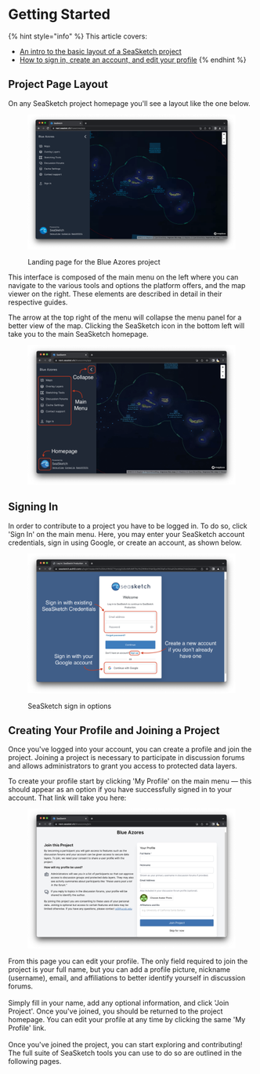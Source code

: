 # Getting Started



{% hint style="info" %}
This article covers:

* [An intro to the basic layout of a SeaSketch project](getting-started.md#basic-page-layout)
* [How to sign in, create an account, and edit your profile](getting-started.md#signing-in)
{% endhint %}

## Project Page Layout

On any SeaSketch project homepage you'll see a layout like the one below.

<figure><img src="../.gitbook/assets/Screenshot 2023-02-27 at 4.24.32 PM.png" alt=""><figcaption><p>Landing page for the Blue Azores project</p></figcaption></figure>

This interface is composed of the main menu on the left where you can navigate to the various tools and options the platform offers, and the map viewer on the right. These elements are described in detail in their respective guides.&#x20;

The arrow at the top right of the menu will collapse the menu panel for a better view of the map. Clicking the SeaSketch icon in the bottom left will take you to the main SeaSketch homepage.

<figure><img src="../.gitbook/assets/Screenshot 2023-02-28 at 1.59.11 PM.png" alt=""><figcaption></figcaption></figure>

## Signing In

In order to contribute to a project you have to be logged in. To do so, click 'Sign In' on the main menu.  Here, you may enter your SeaSketch account credentials, sign in using Google, or create an account, as shown below.

<figure><img src="../.gitbook/assets/Screenshot 2023-02-28 at 10.14.03 AM (1).png" alt=""><figcaption><p>SeaSketch sign in options</p></figcaption></figure>

## Creating Your Profile and Joining a Project

Once you've logged into your account, you can create a profile and join the project. Joining a project is necessary to participate in discussion forums and allows administrators to grant you access to protected data layers.

To create your profile start by clicking 'My Profile' on the main menu — this should appear as an option if you have successfully signed in to your account. That link will take you here:

<figure><img src="../.gitbook/assets/Screenshot 2023-02-28 at 10.39.19 AM.png" alt=""><figcaption></figcaption></figure>

From this page you can edit your profile. The only field required to join the project is your full name, but you can add a profile picture, nickname (username), email, and affiliations to better identify yourself in discussion forums.\
\
Simply fill in your name, add any optional information, and click 'Join Project'. Once you've joined, you should be returned to the project homepage. You can edit your profile at any time by clicking the same 'My Profile' link. \
\
Once you've joined the project, you can start exploring and contributing! The full suite of SeaSketch tools you can use to do so are outlined in the following pages.

